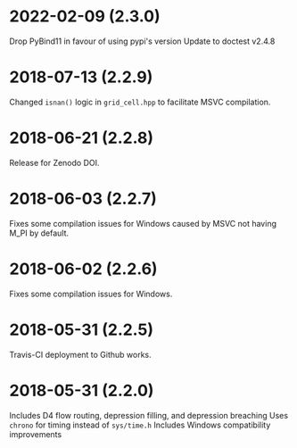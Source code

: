 2022-02-09 (2.3.0)
==================

Drop PyBind11 in favour of using pypi's version
Update to doctest v2.4.8

2018-07-13 (2.2.9)
==================

Changed `isnan()` logic in `grid_cell.hpp` to facilitate MSVC compilation.


2018-06-21 (2.2.8)
==================

Release for Zenodo DOI.


2018-06-03 (2.2.7)
==================

Fixes some compilation issues for Windows caused by MSVC not having M_PI by default.


2018-06-02 (2.2.6)
==================

Fixes some compilation issues for Windows.


2018-05-31 (2.2.5)
==================

Travis-CI deployment to Github works.


2018-05-31 (2.2.0)
==================

Includes D4 flow routing, depression filling, and depression breaching
Uses `chrono` for timing instead of `sys/time.h`
Includes Windows compatibility improvements
